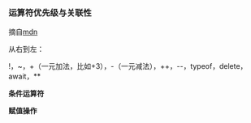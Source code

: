 ### 运算符优先级与关联性

摘自[mdn](https://developer.mozilla.org/zh-CN/docs/Web/JavaScript/Reference/Operators/Operator_Precedence)

从右到左：

!，~，+（一元加法，比如+3），-（一元减法），++，--，typeof，delete，await，**

**条件运算符**

**赋值操作**
